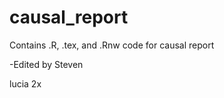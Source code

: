 causal_report
=============

Contains .R, .tex, and .Rnw code for causal report

-Edited by Steven

lucia 2x
